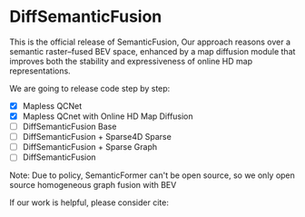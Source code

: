 # DiffSemanticFusion

This is the official release of SemanticFusion, Our approach reasons over a semantic raster–fused BEV space, enhanced by a map diffusion module that improves both the stability and expressiveness of online HD map representations.

We are going to release code step by step:

- [x] Mapless QCNet 
- [x] Mapless QCnet with Online HD Map Diffusion
- [ ] DiffSemanticFusion Base
- [ ] DiffSemanticFusion + Sparse4D Sparse
- [ ] DiffSemanticFusion + Sparse Graph
- [ ] DiffSemanticFusion

Note: Due to policy, SemanticFormer can't be open source, so we only open source homogeneous graph fusion with BEV

If our work is helpful, please consider cite:




 
